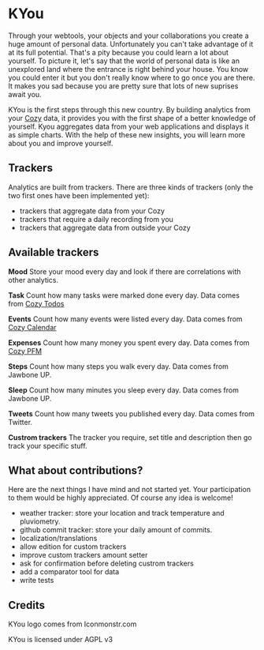 # KYou

Through your webtools, your objects and your collaborations you create a huge
amount of personal data. Unfortunately you can't take advantage of it at its
full potential. That's a pity because you could learn a lot about yourself. To
picture it, let's say that the world of personal data is like an unexplored
land where the entrance is right behind your house.  You know you could enter
it but you don't really know where to go once you are there. It makes you sad
because you are pretty sure that lots of new suprises await you.

KYou is the first steps through this new country. By building analytics from
your [Cozy](http://cozy.io) data, it provides you with the first shape of a
better knowledge of yourself. Kyou aggregates data from your web applications
and displays it as simple charts. With the help of these new insights, you
will learn more about you and improve yourself.

## Trackers

Analytics are built from trackers. There are three kinds of trackers
(only the two first ones have been implemented yet):

* trackers that aggregate data from your Cozy
* trackers that require a daily recording from you
* trackers that aggregate data from outside your Cozy

## Available trackers

**Mood** Store your mood every day and look if there are correlations with
other analytics.

**Task** Count how many tasks were marked done every day. Data comes from 
[Cozy Todos](https://github.com/mycozycloud/cozy-todos)

**Events** Count how many events were listed every day. Data comes from 
[Cozy Calendar](https://github.com/mycozycloud/cozy-calendar)

**Expenses** Count how many money you spent every day. Data comes from 
[Cozy PFM](https://github.com/seeker89/cozy-pfm)

**Steps** Count how many steps you walk every day. Data comes from Jawbone UP.

**Sleep** Count how many minutes you sleep every day. Data comes from Jawbone
UP.

**Tweets** Count how many tweets you published every day. Data comes from Twitter.

**Custrom trackers** The tracker you require, set title and description then go
track your specific stuff.

## What about contributions?

Here are the next things I have mind and not started yet. Your participation to
them would be highly appreciated. Of course any idea is welcome!

* weather tracker: store your location and track temperature and pluviometry.
* github commit tracker: store your daily amount of commits.
* localization/translations
* allow edition for custom trackers
* improve custom trackers amount setter
* ask for confirmation before deleting custrom trackers
* add a comparator tool for data 
* write tests

## Credits

KYou logo comes from Iconmonstr.com

KYou is licensed under AGPL v3
